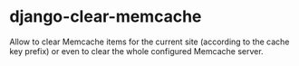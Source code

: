 django-clear-memcache
=====================

Allow to clear Memcache items for the current site (according to the cache key prefix) or even to clear the whole configured Memcache server.
